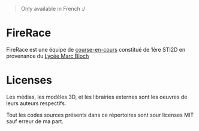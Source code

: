 > Only available in French :/

# FireRace
FireRace est une équipe de [course-en-cours](http://www.course-en-cours.com/fr/) constitué de 1ère STI2D en provenance du [Lycée Marc Bloch](http://www.lyc-bloch-bischheim.ac-strasbourg.fr/wordpress/)

# Licenses
Les médias, les modèles 3D, et les librairies externes sont les oeuvres de leurs auteurs respectifs.

Tout les codes sources présents dans ce répertoires sont sour licenses MIT sauf erreur de ma part.
